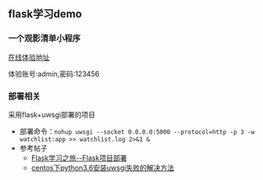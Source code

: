 ## flask学习demo
### 一个观影清单小程序
[在线体验地址](http://wenbin.org.cn:5000/)

体验账号:admin,密码:123456
### 部署相关

采用flask+uwsgi部署的项目

* 部署命令：`nohup uwsgi --socket 0.0.0.0:5000 --protocol=http -p 3 -w watchlist:app >> watchlist.log 2>&1 &`
* 参考帖子
    * [Flask学习之旅--Flask项目部署](https://www.cnblogs.com/TM0831/p/11643128.html)
    * [centos下python3.6安装uwsgi失败的解决方法](https://www.cnblogs.com/ingen42/p/10791957.html)

